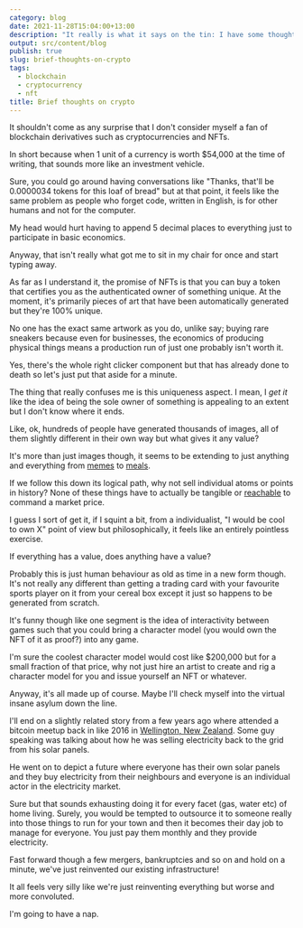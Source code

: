 ```yaml
---
category: blog
date: 2021-11-28T15:04:00+13:00
description: "It really is what it says on the tin: I have some thoughts about crypto"
output: src/content/blog
publish: true
slug: brief-thoughts-on-crypto
tags:
  - blockchain
  - cryptocurrency
  - nft
title: Brief thoughts on crypto
---
```

It shouldn't come as any surprise that I don't consider myself a fan of blockchain derivatives such as cryptocurrencies and NFTs.

In short because when 1 unit of a currency is worth $54,000 at the time of writing, that sounds more like an investment vehicle.

Sure, you could go around having conversations like "Thanks, that'll be 0.0000034 tokens for this loaf of bread" but at that point, it feels like the same problem as people who forget code, written in English, is for other humans and not for the computer.

My head would hurt having to append 5 decimal places to everything just to participate in basic economics.

Anyway, that isn't really what got me to sit in my chair for once and start typing away.

As far as I understand it, the promise of NFTs is that you can buy a token that certifies you as the authenticated owner of something unique. At the moment, it's primarily pieces of art that have been automatically generated but they're 100% unique.

No one has the exact same artwork as you do, unlike say; buying rare sneakers because even for businesses, the economics of producing physical things means a production run of just one probably isn't worth it.

Yes, there's the whole right clicker component but that has already done to death so let's just put that aside for a minute.

The thing that really confuses me is this uniqueness aspect. I mean, I _get it_ like the idea of being the sole owner of something is appealing to an extent but I don't know where it ends.

Like, ok, hundreds of people have generated thousands of images, all of them slightly different in their own way but what gives it any value?

It's more than just images though, it seems to be extending to just anything and everything from [memes](https://foundation.app/@DisasterGirl/~/25046) to [meals](https://twitter.com/McDonalds/status/1455174998264586243).

If we follow this down its logical path, why not sell individual atoms or points in history? None of these things have to actually be tangible or [reachable](https://www.moonestates.com/) to command a market price.

I guess I sort of get it, if I squint a bit, from a individualist, "I would be cool to own X" point of view but philosophically, it feels like an entirely pointless exercise.

If everything has a value, does anything have a value?

Probably this is just human behaviour as old as time in a new form though. It's not really any different than getting a trading card with your favourite sports player on it from your cereal box except it just so happens to be generated from scratch.

It's funny though like one segment is the idea of interactivity between games such that you could bring a character model (you would own the NFT of it as proof?) into any game.

I'm sure the coolest character model would cost like $200,000 but for a small fraction of that price, why not just hire an artist to create and rig a character model for you and issue yourself an NFT or whatever.

Anyway, it's all made up of course. Maybe I'll check myself into the virtual insane asylum down the line.

I'll end on a slightly related story from a few years ago where attended a bitcoin meetup back in like 2016 in [Wellington, New Zealand](https://en.wikipedia.org/wiki/Wellington). Some guy speaking was talking about how he was selling electricity back to the grid from his solar panels.

He went on to depict a future where everyone has their own solar panels and they buy electricity from their neighbours and everyone is an individual actor in the electricity market.

Sure but that sounds exhausting doing it for every facet (gas, water etc) of home living. Surely, you would be tempted to outsource it to someone really into those things to run for your town and then it becomes their day job to manage for everyone. You just pay them monthly and they provide electricity.

Fast forward though a few mergers, bankruptcies and so on and hold on a minute, we've just reinvented our existing infrastructure!

It all feels very silly like we're just reinventing everything but worse and more convoluted.

I'm going to have a nap.
